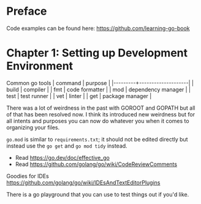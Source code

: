 # Preface

Code examples can be found here: https://github.com/learning-go-book

# Chapter 1: Setting up Development Environment

Common go tools
| command | purpose            |
|---------+--------------------|
| build   | compiler           |
| fmt     | code formatter     |
| mod     | dependency manager |
| test    | test runner        |
| vet     | linter             |
| get     | package manager    |

There was a lot of weirdness in the past with GOROOT and GOPATH but all of that
has been resolved now. I think its introduced new weirdness but for all intents
and purposes you can now do whatever you when it comes to organizing your files.

`go.mod` is similar to `requirements.txt`; it should not be edited directly but
instead use the `go get` and `go mod tidy` instead.


* Read https://go.dev/doc/effective_go
* Read https://github.com/golang/go/wiki/CodeReviewComments

Goodies for IDEs https://github.com/golang/go/wiki/IDEsAndTextEditorPlugins 


There is a go playground that you can use to test things out if you'd like. 
